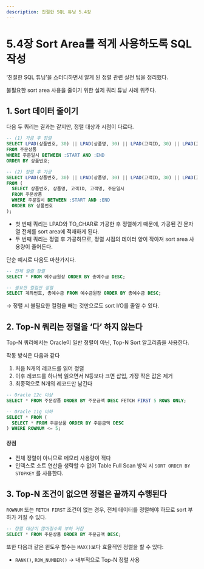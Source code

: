 ```yaml
---
description: 친절한 SQL 튜닝 5.4장
---
```


# 5.4장 Sort Area를 적게 사용하도록 SQL 작성

‘친절한 SQL 튜닝’을 스터디하면서 알게 된 정렬 관련 실전 팁을 정리했다.

불필요한 sort area 사용을 줄이기 위한 실제 쿼리 튜닝 사례 위주다.

## 1. Sort 데이터 줄이기

다음 두 쿼리는 결과는 같지만, 정렬 대상과 시점이 다르다.

```sql
-- (1) 가공 후 정렬
SELECT LPAD(상품번호, 30) || LPAD(상품명, 30) || LPAD(고객ID, 30) || LPAD(고객명, 30) || TO_CHAR(주문일시, 'yyyymmdd hh24:mi:ss')
FROM 주문상품
WHERE 주문일시 BETWEEN :START AND :END
ORDER BY 상품번호;
```

```sql
-- (2) 정렬 후 가공
SELECT LPAD(상품번호, 30) || LPAD(상품명, 30) || LPAD(고객ID, 30) || LPAD(고객명, 30) || TO_CHAR(주문일시, 'yyyymmdd hh24:mi:ss')
FROM (
  SELECT 상품번호, 상품명, 고객ID, 고객명, 주문일시
  FROM 주문상품
  WHERE 주문일시 BETWEEN :START AND :END
  ORDER BY 상품번호
);
```

* 첫 번째 쿼리는 LPAD와 TO\_CHAR로 가공한 후 정렬하기 때문에, 가공된 긴 문자열 전체를 sort area에 적재하게 된다.
* 두 번째 쿼리는 정렬 후 가공하므로, 정렬 시점의 데이터 양이 작아져 sort area 사용량이 줄어든다.

단순 예시로 다음도 마찬가지다.

```sql
-- 전체 컬럼 정렬
SELECT * FROM 예수금원장 ORDER BY 총예수금 DESC;

-- 필요한 컬럼만 정렬
SELECT 계좌번호, 총예수금 FROM 예수금원장 ORDER BY 총예수금 DESC;
```

→ 정렬 시 불필요한 컬럼을 빼는 것만으로도 sort I/O를 줄일 수 있다.

## 2. Top-N 쿼리는 정렬을 ‘다’ 하지 않는다

Top-N 쿼리에서는 Oracle이 일반 정렬이 아닌, Top-N Sort 알고리즘을 사용한다.

작동 방식은 다음과 같다

1. 처음 N개의 레코드를 읽어 정렬
2. 이후 레코드를 하나씩 읽으면서 N등보다 크면 삽입, 가장 작은 값은 제거
3. 최종적으로 N개의 레코드만 남긴다

```sql
-- Oracle 12c 이상
SELECT * FROM 주문상품 ORDER BY 주문금액 DESC FETCH FIRST 5 ROWS ONLY;

-- Oracle 11g 이하
SELECT * FROM (
  SELECT * FROM 주문상품 ORDER BY 주문금액 DESC
) WHERE ROWNUM <= 5;
```

#### 장점

* 전체 정렬이 아니므로 메모리 사용량이 적다
* 인덱스로 소트 연산을 생략할 수 없어 Table Full Scan 방식 시 `SORT ORDER BY STOPKEY` 를 사용한다.

## 3. Top-N 조건이 없으면 정렬은 끝까지 수행된다

`ROWNUM` 또는 `FETCH FIRST` 조건이 없는 경우, 전체 데이터를 정렬해야 하므로 sort 부하가 커질 수 있다.

```sql
-- 정렬 대상이 많아질수록 부하 커짐
SELECT * FROM 주문상품 ORDER BY 주문금액 DESC;
```

또한 다음과 같은 윈도우 함수는 `MAX()`보다 효율적인 정렬을 할 수 있다:

* `RANK()`, `ROW_NUMBER()` → 내부적으로 Top-N 정렬 사용
